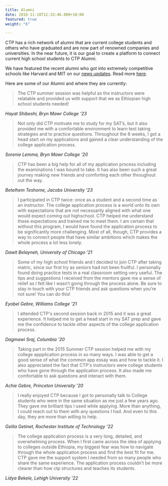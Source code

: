```yaml
---
title: Alumni
date: 2018-11-18T12:33:46.000+10:00
featured: true
weight: "6"

---
```

CTP has a rich network of alumni that are current college students and others who have graduated and are now part of renowned companies and universities. In the near future, it is our goal to create a platform to connect current high school students to CTP Alumni.

We have featured the recent alumni who got into extremely competitive schools like Harvard and MIT on our [news updates](https://news.ctpethiopia.org/blog/ctp-alumni-whereabouts/ "Update"). Read more [here](https://news.ctpethiopia.org/blog/ctp-alumni-whereabouts/ "Update").

Here are some of our Alumni and where they are currently:

> The CTP summer session was helpful as the instructors were relatable and provided us with support that we as Ethiopian high school students needed!

_Hayat Shibeshi, Bryn Mawr College '23_

> Not only did CTP motivate me to study for my SAT’s, but it also provided me with a comfortable environment to learn test taking strategies and to practice questions. Throughout the 6 weeks, I got a head start on my applications and gained a clear understanding of the college application process. ​

_Sorenie Lemma, ​Bryn Mawr College '20_

> ​CTP has been a big help for all of my application process including the examinations I was bound to take. It has also been such a great journey making new friends and comforting each other throughout out the way.

_Betelhem Teshome, Jacobs University '23_

> I participated in CTP twice: once as a student and a second time as an instructor. The college application process is a world unto its own with expectations that are not necessarily aligned with what one would expect coming out highschool. CTP helped me understand these expectations and trained me to meet them. I am certain that without this program, I would have found the application process to be significantly more challenging. Most of all, though, CTP provides a way to connect people that have similar ambitions which makes the whole process a lot less lonely.

_Dawit Belayneh, University of Chicago '21_

> Some of my high school friends and I decided to join CTP after taking matric, since our first try as seniors had not been fruitful. I personally found doing practice tests in a real classroom setting very useful. The tips and suggestions I received from the mentors gave me a sense of relief as I felt like I wasn’t going through the process alone. Be sure to stay in touch with your CTP friends and ask questions when you’re not sure! You can do this!

_Eyobel Gebre, Williams College '21_

> I attended CTP's second session back in 2015 and it was a great experience. It helped me to get a head start in my SAT prep and gave me the confidence to tackle other aspects of the college application process.

_Dagmawi Sraj, Columbia '20_

> Taking part in the 2015 Summer CTP session helped me with my college appplication process in so many ways. I was able to get a good sense of what the common app essay was and how to tackle it. I also appreciated the fact that CTP's instructors were college students who have gone through the application process. It also made me comfortable to ask questions and interact with them.

_Achie Gebre, Princeton University '20_

> I really enjoyed CTP because I got to personally talk to College students who were in the same situation as me just a few years ago. They gave me brilliant tips I used while applying. More than anything, I could reach out to them with any questions I had. And even to this day, they are more than willing to help.

_Gelila Getinet, Rochester Institute of Technology '22_

> The college application process is a very long, detailed, and overwhelming process. When I first came across the idea of applying to colleges outside Ethiopia, my biggest fear was how to navigate through the whole application process and find the best fit for me. CTP gave me the support system I needed from so many people who share the same experience. The application process couldn’t be more clearer than how ctp structures and teaches its students.

_Lidya Bekele, Lehigh University '22_
